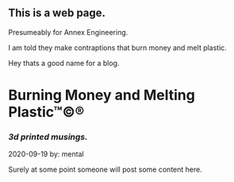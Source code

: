 ## This is a web page. 

Presumeably for Annex Engineering. 

I am told they make contraptions that burn money and melt plastic.

Hey thats a good name for a blog. 



# Burning Money and Melting Plastic™©®
### _3d printed musings._

2020-09-19
by: mental

  Surely at some point someone will post some content here. 
